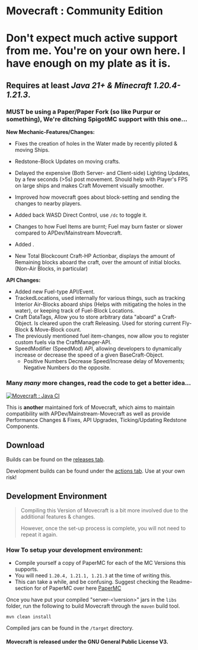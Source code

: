 # **Movecraft : Community Edition**

# Don't expect much active support from me. You're on your own here. I have enough on my plate as it is.


## Requires at least *Java 21+ & Minecraft 1.20.4-1.21.3*.
### **MUST** be using a Paper/Paper Fork (so like Purpur or something), We're ditching SpigotMC support with this one...




**New Mechanic-Features/Changes:**
 
- Fixes the creation of holes in the Water made by recently piloted & moving Ships.

- Redstone-Block Updates on moving crafts.

- Delayed the expensive (Both Server- and Client-side) Lighting Updates, by a few seconds (>5s) post movement. Should help with Player's FPS on large ships and makes Craft Movement visually smoother.

- Improved how movecraft goes about block-setting and sending the changes to nearby players.
- Added back WASD Direct Control, use `/dc` to toggle it.

- Changes to how Fuel Items are burnt; Fuel may burn faster or slower compared to APDev/Mainstream Movecraft.
- Added .

- New Total Blockcount Craft-HP Actionbar, displays the amount of Remaining blocks aboard the craft, over the amount of initial blocks. (Non-Air Blocks, in particular)

**API Changes:**
- Added new Fuel-type API/Event.
- TrackedLocations, used internally for various things, such as tracking Interior Air-Blocks aboard ships (Helps with mitigating the holes in the water), or keeping track of Fuel-Block Locations.
- Craft DataTags, Allow you to store arbitrary data "aboard" a Craft-Object. Is cleared upon the craft Releasing. Used for storing current Fly-Block & Move-Block count.
- The previously mentioned fuel item-changes, now allow you to register custom fuels via the CraftManager-API.
- SpeedModifier (SpeedMod) API, allowing developers to dynamically increase or decrease the speed of a given BaseCraft-Object.
  - Positive Numbers Decrease Speed/Increase delay of Movements; Negative Numbers do the opposite.

### Many *many* more changes, read the code to get a better idea...





[![Movecraft : Java CI](https://github.com/ccorp2002/Movecraft-CommunityEdition/actions/workflows/maven.yml/badge.svg?branch=ce-main)](https://github.com/ccorp2002/Movecraft-CommunityEdition/actions/workflows/maven.yml)


This is **another** maintained fork of Movecraft, which aims to maintain compatibility with APDev/Mainstream-Movecraft as well as provide Performance Changes & Fixes, API Upgrades, Ticking/Updating Redstone Components.

## Download

Builds can be found on the [releases tab](https://github.com/ccorp2002/Movecraft-CommunityEdition/releases).

Development builds can be found under the [actions tab](https://github.com/ccorp2002/Movecraft-CommunityEdition/actions?query=workflow%3A%22Java+CI%22).  Use at your own risk!


## Development Environment

> Compiling this Version of Movecraft is a bit more involved due to the additional features & changes.
> 
> However, once the set-up process is complete, you will not need to repeat it again.
>
### How To setup your development environment:
- Compile yourself a copy of PaperMC for each of the MC Versions this supports.
- You will need `1.20.4, 1.21.1, 1.21.3` at the time of writing this.
- This can take a while, and be confusing. Suggest checking the Readme-section for of PaperMC over here [PaperMC](https://github.com/PaperMC/Paper)


Once you have put your compiled "server-<\version>" jars in the `libs` folder, run the following to build Movecraft through the `maven` build tool.
```
mvn clean install
```
Compiled jars can be found in the `/target` directory.

#### Movecraft is released under the GNU General Public License V3. 
